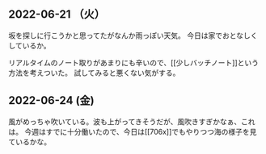 ## 2022-06-21 （火）

坂を探しに行こうかと思ってたがなんか雨っぽい天気。
今日は家でおとなしくしているか。

リアルタイムのノート取りがあまりにも辛いので、[[少しバッチノート]]という方法を考えついた。
試してみると悪くない気がする。

## 2022-06-24 (金)

風がめっちゃ吹いている。波も上がってきそうだが、風吹きすぎかなぁ、これは。
今週はすでに十分働いたので、今日は[[706x]]でもやりつつ海の様子を見ているかな。